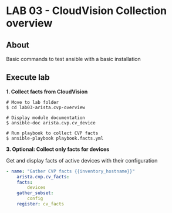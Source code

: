 # LAB 03 - CloudVision Collection overview

## About

Basic commands to test ansible with a basic installation

## Execute lab

__1. Collect facts from CloudVision__

```shell
# Move to lab folder
$ cd lab03-arista.cvp-overview

# Display module documentation
$ ansible-doc arista.cvp.cv_device

# Run playbook to collect CVP facts
$ ansible-playbook playbook.facts.yml
```

__3. Optional: Collect only facts for devices__

Get and display facts of active devices with their configuration

```yaml
- name: "Gather CVP facts {{inventory_hostname}}"
    arista.cvp.cv_facts:
    facts:
        devices
    gather_subset:
        config
    register: cv_facts
```
